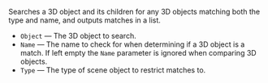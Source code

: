 Searches a 3D object and its children for any 3D objects matching both the type and name, and outputs matches in a list.

- `Object` — The 3D object to search.
- `Name` — The name to check for when determining if a 3D object is a match.  If left empty the `Name` parameter is ignored when comparing 3D objects.
- `Type` — The type of scene object to restrict matches to.
